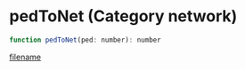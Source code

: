 # pedToNet (Category network)

```js
function pedToNet(ped: number): number
```

[filename](pedToNet_m.md ':include')